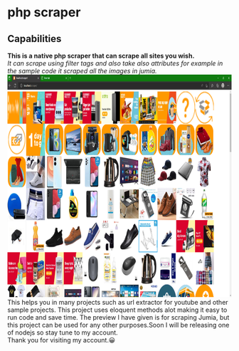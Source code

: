 # php scraper
## Capabilities
**This is a native php scraper that can scrape all sites you wish.**
</br>
*It can scrape using filter tags and also take also attributes for example in the sample code it scraped all the images in jumia.*
</br>
<img alt="jumia image" src="https://github.com/cloutHacker/projectImages/blob/master/scraper/scraper.png" height="500">
</br>
This helps you in many projects such as url extractor for youtube and other sample projects.
This project uses eloquent methods alot making it easy to run code and save time.
The preview I have given is for scraping Jumia, but this project can be used for any other purposes.Soon I will be releasing one of nodejs so stay tune to my account.
</br>
Thank you for visiting my account.😀

